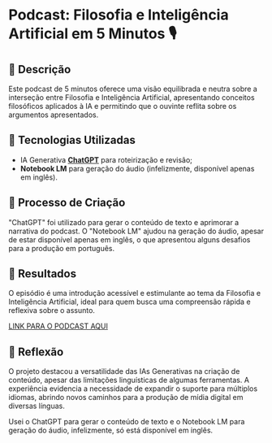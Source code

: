 # Podcast: Filosofia e Inteligência Artificial em 5 Minutos 🎙️

## 📒 Descrição
Este podcast de 5 minutos oferece uma visão equilibrada e neutra sobre a interseção entre Filosofia e Inteligência Artificial, apresentando conceitos filosóficos aplicados à IA e permitindo que o ouvinte reflita sobre os argumentos apresentados.

## 🤖 Tecnologias Utilizadas
- IA Generativa **[ChatGPT](https://chat.openai.com)** para roteirização e revisão;
- **Notebook LM** para geração do áudio (infelizmente, disponível apenas em inglês).

## 🧐 Processo de Criação
"ChatGPT" foi utilizado para gerar o conteúdo de texto e aprimorar a narrativa do podcast. O "Notebook LM" ajudou na geração do áudio, apesar de estar disponível apenas em inglês, o que apresentou alguns desafios para a produção em português.

## 🚀 Resultados
O episódio é uma introdução acessível e estimulante ao tema da Filosofia e Inteligência Artificial, ideal para quem busca uma compreensão rápida e reflexiva sobre o assunto.

[LINK PARA O PODCAST AQUI]()

## 💭 Reflexão
O projeto destacou a versatilidade das IAs Generativas na criação de conteúdo, apesar das limitações linguísticas de algumas ferramentas. A experiência evidencia a necessidade de expandir o suporte para múltiplos idiomas, abrindo novos caminhos para a produção de mídia digital em diversas línguas.

Usei o ChatGPT para gerar o conteúdo de texto e o Notebook LM para geração do áudio, infelizmente, só está disponível em inglês.
